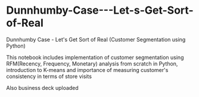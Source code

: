 # Dunnhumby-Case---Let-s-Get-Sort-of-Real
Dunnhumby Case - Let's Get Sort of Real (Customer Segmentation using Python)


This notebook includes implementation of customer segmentation using RFM(Recency, Frequency, Monetary) analysis from scratch in Python, introduction to K-means and importance of measuring customer's consistency in terms of store visits

Also business deck uploaded
